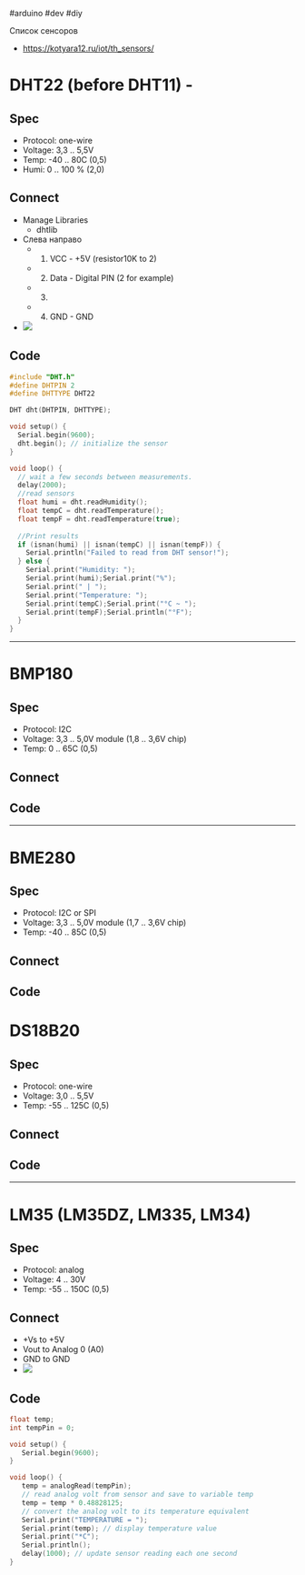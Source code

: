 #arduino #dev #diy 

Список сенсоров
- https://kotyara12.ru/iot/th_sensors/

# DHT22 (before DHT11) - 
## Spec
- Protocol: one-wire
- Voltage: 3,3 .. 5,5V
- Temp: -40 .. 80C (0,5)
- Humi: 0 .. 100 % (2,0)

## Connect
- Manage Libraries
	- dhtlib
- Слева направо
	- 1. VCC - +5V (resistor10K to 2)
	- 2. Data - Digital PIN (2 for example)
	- 3. 
	- 4. GND - GND
- ![](Pasted%20image%2020230911224842.png)

## Code
```c++
#include "DHT.h"
#define DHTPIN 2
#define DHTTYPE DHT22

DHT dht(DHTPIN, DHTTYPE);

void setup() {
  Serial.begin(9600);
  dht.begin(); // initialize the sensor
}

void loop() {
  // wait a few seconds between measurements.
  delay(2000);
  //read sensors
  float humi = dht.readHumidity();
  float tempC = dht.readTemperature();
  float tempF = dht.readTemperature(true);
  
  //Print results
  if (isnan(humi) || isnan(tempC) || isnan(tempF)) {
    Serial.println("Failed to read from DHT sensor!");
  } else {
    Serial.print("Humidity: ");
    Serial.print(humi);Serial.print("%");
	Serial.print(" | ");
	Serial.print("Temperature: ");
	Serial.print(tempC);Serial.print("°C ~ ");
	Serial.print(tempF);Serial.println("°F");
  }
}

```

---
# BMP180
## Spec
- Protocol: I2C
- Voltage: 3,3 .. 5,0V module (1,8 .. 3,6V chip)
- Temp: 0 .. 65C (0,5)

## Connect

## Code

---
# BME280
## Spec
- Protocol: I2C or SPI
- Voltage: 3,3 .. 5,0V module (1,7 .. 3,6V chip)
- Temp: -40 .. 85C (0,5)

## Connect

## Code


# DS18B20
## Spec
- Protocol: one-wire
- Voltage: 3,0 .. 5,5V
- Temp: -55 .. 125C (0,5)

## Connect

## Code

---
# LM35 (LM35DZ, LM335, LM34)
## Spec
- Protocol: analog
- Voltage: 4 .. 30V
- Temp: -55 .. 150C (0,5)

## Connect
- +Vs to +5V
- Vout to Analog 0 (A0)
- GND to GND
- ![](Pasted%20image%2020230911220433.png)

## Code
```c++
float temp;
int tempPin = 0;

void setup() {
   Serial.begin(9600);
}

void loop() {
   temp = analogRead(tempPin);
   // read analog volt from sensor and save to variable temp
   temp = temp * 0.48828125;
   // convert the analog volt to its temperature equivalent
   Serial.print("TEMPERATURE = ");
   Serial.print(temp); // display temperature value
   Serial.print("*C");
   Serial.println();
   delay(1000); // update sensor reading each one second
}
```
